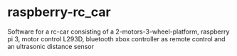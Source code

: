 # raspberry-rc_car
Software for a rc-car consisting of a 2-motors-3-wheel-platform, raspberry pi 3, motor control L293D, bluetooth xbox controller as remote control and an ultrasonic distance sensor
